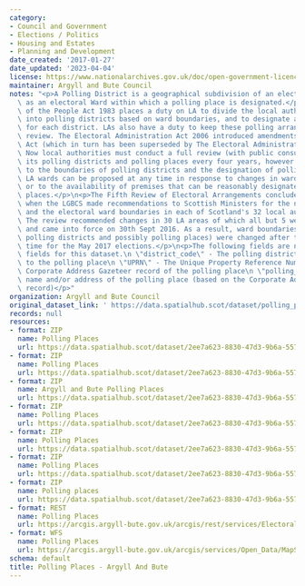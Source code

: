 ```yaml
---
category:
- Council and Government
- Elections / Politics
- Housing and Estates
- Planning and Development
date_created: '2017-01-27'
date_updated: '2023-04-04'
license: https://www.nationalarchives.gov.uk/doc/open-government-licence/version/3/
maintainer: Argyll and Bute Council
notes: "<p>A Polling District is a geographical subdivision of an electoral area such\
  \ as an electoral Ward within which a polling place is designated.</p>\n<p>The Representation\
  \ of the People Act 1983 places a duty on LA to divide the local authority area\
  \ into polling districts based on ward boundaries, and to designate a polling place\
  \ for each district. LAs also have a duty to keep these polling arrangements under\
  \ review. The Electoral Administration Act 2006 introduced amendments to the 1983\
  \ Act (which in turn has been superseded by The Electoral Administration Act 2013).\
  \ Now local authorities must conduct a full review (with public consultation) of\
  \ its polling districts and polling places every four years, however adjustments\
  \ to the boundaries of polling districts and the designation of polling places within\
  \ LA wards can be proposed at any time in response to changes in ward boundaries\
  \ or to the availability of premises that can be reasonably designated as polling\
  \ places.</p>\n<p>The Fifth Review of Electoral Arrangements concluded in May 2016\
  \ when the LGBCS made recommendations to Scottish Ministers for the number of Councillors\
  \ and the electoral ward boundaries in each of Scotland's 32 local authorities.\
  \ The review recommended changes in 30 LA areas of which all but 5 were accepted\
  \ and came into force on 30th Sept 2016. As a result, ward boundaries (and therefore\
  \ polling districts and possibly polling places) were changed after this date in\
  \ time for the May 2017 elections.</p>\n<p>The following fields are now MANDATORY\
  \ fields for this dataset.\n \"district_code\" - The polling district code linked\
  \ to the polling place\n \"UPRN\" - The Unique Property Reference Number for the\
  \ Corporate Address Gazeteer record of the polling place\n \"polling_place\" - The\
  \ name and/or address of the polling place (based on the Corporate Address Gazeteer\
  \ record)</p>"
organization: Argyll and Bute Council
original_dataset_link: ' https://data.spatialhub.scot/dataset/polling_places-ab'
records: null
resources:
- format: ZIP
  name: Polling Places
  url: https://data.spatialhub.scot/dataset/2ee7a623-8830-47d3-9b6a-557b0101e41c/resource/99085a7f-eac3-4634-9950-14e01c45abf3/download/kprojects2017006-spatial-hub-uploads-2017pollingplaces.zip
- format: ZIP
  name: Polling Places
  url: https://data.spatialhub.scot/dataset/2ee7a623-8830-47d3-9b6a-557b0101e41c/resource/29e8d368-50e6-4876-9c1b-a6a835ad7b3b/download/kprojects2017006-spatial-hub-uploads-2017pollingplaceupdated.zip
- format: ZIP
  name: Argyll and Bute Polling Places
  url: https://data.spatialhub.scot/dataset/2ee7a623-8830-47d3-9b6a-557b0101e41c/resource/9293e862-d321-4454-825d-4806ac1d5ff5/download/kprojects2017006-spatial-hub-uploads-2017pollingplacesv3.zip
- format: ZIP
  name: Polling Places
  url: https://data.spatialhub.scot/dataset/2ee7a623-8830-47d3-9b6a-557b0101e41c/resource/830546f8-05a3-4ae1-a7fd-d620d870a026/download/polling_places.zip
- format: ZIP
  name: Polling Places
  url: https://data.spatialhub.scot/dataset/2ee7a623-8830-47d3-9b6a-557b0101e41c/resource/36ca844d-9c0a-432e-9802-485a71eb4319/download/polling_places_201909.zip
- format: ZIP
  name: Polling Places
  url: https://data.spatialhub.scot/dataset/2ee7a623-8830-47d3-9b6a-557b0101e41c/resource/f28654f3-b91a-4adc-98c3-a5aa8f2e94d0/download/polling_places.zip
- format: ZIP
  name: Polling places
  url: https://data.spatialhub.scot/dataset/2ee7a623-8830-47d3-9b6a-557b0101e41c/resource/68523c51-19b6-4607-934e-ed6b82e44b1b/download/abc_polling_places.zip
- format: REST
  name: Polling Places
  url: https://arcgis.argyll-bute.gov.uk/arcgis/rest/services/Electoral_Boundaries_and_Masks/MapServer/16
- format: WFS
  name: Polling Places
  url: https://arcgis.argyll-bute.gov.uk/arcgis/services/Open_Data/MapServer/WFSServer?request=GetCapabilities&service=WFS
schema: default
title: Polling Places - Argyll And Bute
---
```


